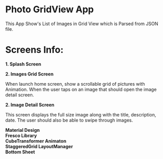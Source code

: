 # Photo GridView App

This App Show's List of Images in Grid View which is Parsed from JSON file. 

# Screens Info:

**1. Splash Screen**

**2. Images Grid Screen**

When launch home screen, show a scrollable grid of pictures with Animation. When the user taps on an image that should open the image detail screen.

**2. Image Detail Screen**

This screen displays the full size image along with the title, description, date. 
The user should also be able to swipe through images.



**Material Design**  
**Fresco Library**  
**CubeTransformer Animaton**  
**StaggeredGrid LayoutManager**  
**Bottom Sheet**  

